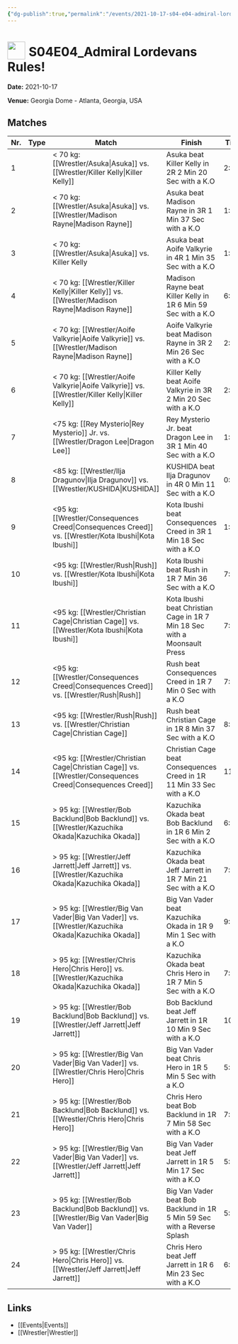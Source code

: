 ```yaml
---
{"dg-publish":true,"permalink":"/events/2021-10-17-s04-e04-admiral-lordevans-rules/","title":"S04E04_Admiral Lordevans Rules!","noteIcon":"","created":"2025-09-01T21:42:43.461+02:00"}
---
```



# <img src="z_Images/ChokeSlam.png" width="40" style="vertical-align:bottom; margin-right:8px;">**S04E04_Admiral Lordevans Rules!**

**Date:** 2021-10-17

**Venue:** Georgia Dome - Atlanta, Georgia, USA

## Matches

| Nr. | Type | Match | Finish | Time | Rating | Score |
|-----|------|-------|--------|------|--------|-------|
| 1 |  | < 70 kg: [[Wrestler/Asuka\|Asuka]] vs. [[Wrestler/Killer Kelly\|Killer Kelly]] | Asuka beat Killer Kelly in 2R 2 Min 20 Sec with a K.O | 2:20 | ★★★3/4 | 82 |
| 2 |  | < 70 kg: [[Wrestler/Asuka\|Asuka]] vs. [[Wrestler/Madison Rayne\|Madison Rayne]] | Asuka beat Madison Rayne in 3R 1 Min 37 Sec with a K.O | 1:37 | ★★★1/2 | 79 |
| 3 |  | < 70 kg: [[Wrestler/Asuka\|Asuka]] vs. Killer Kelly | Asuka beat Aoife Valkyrie in 4R 1 Min 35 Sec with a K.O | 1:35 | ★★★★1/4 | 90 |
| 4 |  | < 70 kg: [[Wrestler/Killer Kelly\|Killer Kelly]] vs. [[Wrestler/Madison Rayne\|Madison Rayne]] | Madison Rayne beat Killer Kelly in 1R 6 Min 59 Sec with a K.O | 6:59 | ★★★★ | 87 |
| 5 |  | < 70 kg: [[Wrestler/Aoife Valkyrie\|Aoife Valkyrie]] vs. [[Wrestler/Madison Rayne\|Madison Rayne]] | Aoife Valkyrie beat Madison Rayne in 3R 2 Min 26 Sec with a K.O | 2:26 | ★★★3/4 | 83 |
| 6 |  | < 70 kg: [[Wrestler/Aoife Valkyrie\|Aoife Valkyrie]] vs. [[Wrestler/Killer Kelly\|Killer Kelly]] | Killer Kelly beat Aoife Valkyrie in 3R 2 Min 20 Sec with a K.O | 2:20 | ★★★3/4 | 82 |
| 7 |  | <75 kg: [[Rey Mysterio\|Rey Mysterio]] Jr. vs. [[Wrestler/Dragon Lee\|Dragon Lee]] | Rey Mysterio Jr. beat Dragon Lee in 3R 1 Min 40 Sec with a K.O | 1:40 | ★★★1/4 | 74 |
| 8 |  | <85 kg: [[Wrestler/Ilja Dragunov\|Ilja Dragunov]] vs. [[Wrestler/KUSHIDA\|KUSHIDA]]  | KUSHIDA  beat Ilja Dragunov in 4R 0 Min 11 Sec with a K.O | 0:11 | ★★★★1/4 | 89 |
| 9 |  | <95 kg: [[Wrestler/Consequences Creed\|Consequences Creed]] vs. [[Wrestler/Kota Ibushi\|Kota Ibushi]] | Kota Ibushi beat Consequences Creed in 3R 1 Min 18 Sec with a K.O | 1:18 | ★★★1/4 | 73 |
| 10 |  | <95 kg: [[Wrestler/Rush\|Rush]] vs. [[Wrestler/Kota Ibushi\|Kota Ibushi]] | Kota Ibushi beat Rush in 1R 7 Min 36 Sec with a K.O | 7:36 | ★★★1/2 | 79 |
| 11 |  | <95 kg: [[Wrestler/Christian Cage\|Christian Cage]] vs. [[Wrestler/Kota Ibushi\|Kota Ibushi]] | Kota Ibushi beat Christian Cage in 1R 7 Min 18 Sec with a Moonsault Press | 7:18 | ★★★1/2 | 76 |
| 12 |  | <95 kg: [[Wrestler/Consequences Creed\|Consequences Creed]] vs. [[Wrestler/Rush\|Rush]] | Rush beat Consequences Creed in 1R 7 Min 0 Sec with a K.O | 7:00 | ★★★ | 70 |
| 13 |  | <95 kg: [[Wrestler/Rush\|Rush]] vs. [[Wrestler/Christian Cage\|Christian Cage]] | Rush beat Christian Cage in 1R 8 Min 37 Sec with a K.O | 8:37 | ★★★★1/4 | 88 |
| 14 |  | <95 kg: [[Wrestler/Christian Cage\|Christian Cage]] vs. [[Wrestler/Consequences Creed\|Consequences Creed]] | Christian Cage beat Consequences Creed in 1R 11 Min 33 Sec with a K.O | 11:33 | ★★★3/4 | 80 |
| 15 |  | > 95 kg: [[Wrestler/Bob Backlund\|Bob Backlund]] vs. [[Wrestler/Kazuchika Okada\|Kazuchika Okada]] | Kazuchika Okada beat Bob Backlund in 1R 6 Min 2 Sec with a K.O | 6:02 | ★★★1/2 | 77 |
| 16 |  | > 95 kg: [[Wrestler/Jeff Jarrett\|Jeff Jarrett]] vs. [[Wrestler/Kazuchika Okada\|Kazuchika Okada]] | Kazuchika Okada beat Jeff Jarrett in 1R 7 Min 21 Sec with a K.O | 7:21 | ★★★1/4 | 73 |
| 17 |  | > 95 kg: [[Wrestler/Big Van Vader\|Big Van Vader]] vs. [[Wrestler/Kazuchika Okada\|Kazuchika Okada]] | Big Van Vader beat Kazuchika Okada in 1R 9 Min 1 Sec with a K.O | 9:01 | ★★★1/2 | 78 |
| 18 |  | > 95 kg: [[Wrestler/Chris Hero\|Chris Hero]] vs. [[Wrestler/Kazuchika Okada\|Kazuchika Okada]] | Kazuchika Okada beat Chris Hero in 1R 7 Min 5 Sec with a K.O | 7:05 | ★★★1/2 | 79 |
| 19 |  | > 95 kg: [[Wrestler/Bob Backlund\|Bob Backlund]] vs. [[Wrestler/Jeff Jarrett\|Jeff Jarrett]] | Bob Backlund beat Jeff Jarrett in 1R 10 Min 9 Sec with a K.O | 10:09 | ★★★3/4 | 83 |
| 20 |  | > 95 kg: [[Wrestler/Big Van Vader\|Big Van Vader]] vs. [[Wrestler/Chris Hero\|Chris Hero]] | Big Van Vader beat Chris Hero in 1R 5 Min 5 Sec with a K.O | 5:05 | ★★★1/4 | 75 |
| 21 |  | > 95 kg: [[Wrestler/Bob Backlund\|Bob Backlund]] vs. [[Wrestler/Chris Hero\|Chris Hero]] | Chris Hero beat Bob Backlund in 1R 7 Min 58 Sec with a K.O | 7:58 | ★★★★ | 84 |
| 22 |  | > 95 kg: [[Wrestler/Big Van Vader\|Big Van Vader]] vs. [[Wrestler/Jeff Jarrett\|Jeff Jarrett]] | Big Van Vader beat Jeff Jarrett in 1R 5 Min 17 Sec with a K.O | 5:17 | ★★★1/4 | 74 |
| 23 |  | > 95 kg: [[Wrestler/Bob Backlund\|Bob Backlund]] vs. [[Wrestler/Big Van Vader\|Big Van Vader]] | Big Van Vader beat Bob Backlund in 1R 5 Min 59 Sec with a Reverse Splash | 5:59 | ★★★ | 68 |
| 24 |  | > 95 kg: [[Wrestler/Chris Hero\|Chris Hero]] vs. [[Wrestler/Jeff Jarrett\|Jeff Jarrett]] | Chris Hero beat Jeff Jarrett in 1R 6 Min 23 Sec with a K.O | 6:23 | ★★★1/4 | 73 |

## Links
- [[Events\|Events]]
- [[Wrestler\|Wrestler]]

